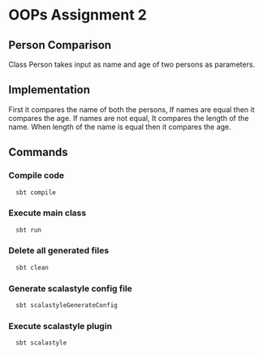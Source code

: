 
# OOPs Assignment 2
## Person Comparison

Class Person takes input as name and age of two persons as parameters.
## Implementation

First it compares the name of both the persons, If names are equal then it compares the age.
If names are not equal, It compares the length of the name. When length of the name is equal then it compares the age.

## Commands

### Compile code

```bash
  sbt compile
```

### Execute main class

```bash
  sbt run
```

### Delete all generated files

```bash
  sbt clean
```

### Generate scalastyle config file

```bash
  sbt scalastyleGenerateConfig
```

### Execute scalastyle plugin

```bash
  sbt scalastyle
```
